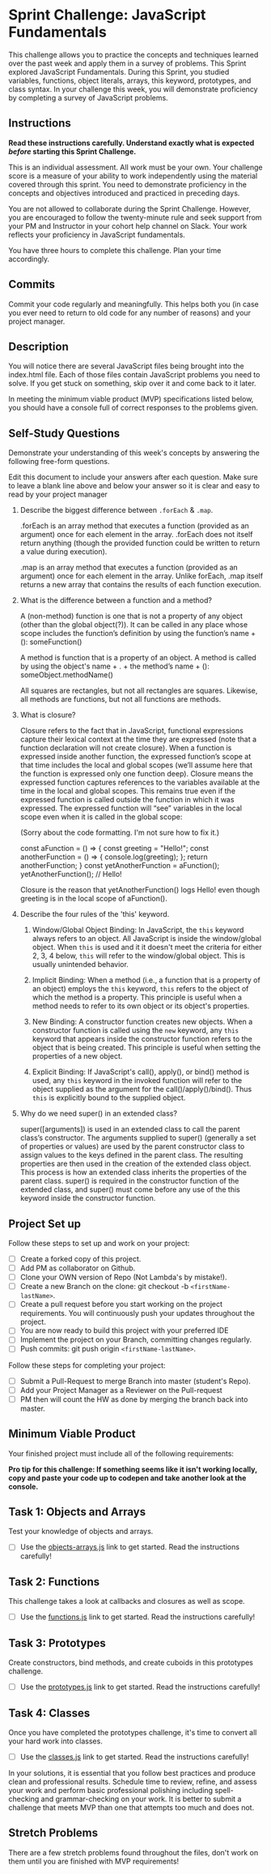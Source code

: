 # Sprint Challenge: JavaScript Fundamentals

This challenge allows you to practice the concepts and techniques learned over the past week and apply them in a survey of problems. This Sprint explored JavaScript Fundamentals. During this Sprint, you studied variables, functions, object literals, arrays, this keyword, prototypes, and class syntax. In your challenge this week, you will demonstrate proficiency by completing a survey of JavaScript problems.

## Instructions

**Read these instructions carefully. Understand exactly what is expected _before_ starting this Sprint Challenge.**

This is an individual assessment. All work must be your own. Your challenge score is a measure of your ability to work independently using the material covered through this sprint. You need to demonstrate proficiency in the concepts and objectives introduced and practiced in preceding days.

You are not allowed to collaborate during the Sprint Challenge. However, you are encouraged to follow the twenty-minute rule and seek support from your PM and Instructor in your cohort help channel on Slack. Your work reflects your proficiency in JavaScript fundamentals.

You have three hours to complete this challenge. Plan your time accordingly.

## Commits

Commit your code regularly and meaningfully. This helps both you (in case you ever need to return to old code for any number of reasons) and your project manager.

## Description

You will notice there are several JavaScript files being brought into the index.html file. Each of those files contain JavaScript problems you need to solve. If you get stuck on something, skip over it and come back to it later.

In meeting the minimum viable product (MVP) specifications listed below, you should have a console full of correct responses to the problems given.

## Self-Study Questions

Demonstrate your understanding of this week's concepts by answering the following free-form questions.

Edit this document to include your answers after each question. Make sure to leave a blank line above and below your answer so it is clear and easy to read by your project manager

1. Describe the biggest difference between `.forEach` & `.map`.

   .forEach is an array method that executes a function (provided as an argument) once for each element in the array. .forEach does not itself return anything (though the provided function could be written to return a value during execution).

   .map is an array method that executes a function (provided as an argument) once for each element in the array. Unlike forEach, .map itself returns a new array that contains the results of each function execution.

2. What is the difference between a function and a method?

   A (non-method) function is one that is not a property of any object (other than the global object(?)). It can be called in any place whose scope includes the function’s definition by using the function’s name + (): someFunction()

   A method is function that is a property of an object. A method is called by using the object's name + . + the method’s name + (): someObject.methodName()

   All squares are rectangles, but not all rectangles are squares. Likewise, all methods are functions, but not all functions are methods.

3. What is closure?

   Closure refers to the fact that in JavaScript, functional expressions capture their lexical context at the time they are expressed (note that a function declaration will not create closure). When a function is expressed inside another function, the expressed function’s scope at that time includes the local and global scopes (we’ll assume here that the function is expressed only one function deep). Closure means the expressed function captures references to the variables available at the time in the local and global scopes. This remains true even if the expressed function is called outside the function in which it was expressed. The expressed function will “see” variables in the local scope even when it is called in the global scope:

   (Sorry about the code formatting. I'm not sure how to fix it.)

   const aFunction = () => {
   const greeting = "Hello!";
   const anotherFunction = () => {
   console.log(greeting);
   };
   return anotherFunction;
   }
   const yetAnotherFunction = aFunction();
   yetAnotherFunction(); // Hello!

   Closure is the reason that yetAnotherFunction() logs Hello! even though greeting is in the local scope of aFunction().

4. Describe the four rules of the 'this' keyword.

   1. Window/Global Object Binding:
      In JavaScript, the `this` keyword always refers to an object. All JavaScript is inside the window/global object. When `this` is used and it it doesn't meet the criteria for either 2, 3, 4 below, `this` will refer to the window/global object. This is usually unintended behavior.

   2. Implicit Binding:
      When a method (i.e., a function that is a property of an object) employs the `this` keyword, `this` refers to the object of which the method is a property. This principle is useful when a method needs to refer to its own object or its object's properties.

   3. New Binding:
      A constructor function creates new objects. When a constructor function is called using the `new` keyword, any `this` keyword that appears inside the constructor function refers to the object that is being created. This principle is useful when setting the properties of a new object.

   4. Explicit Binding:
      If JavaScript's call(), apply(), or bind() method is used, any `this` keyword in the invoked function will refer to the object supplied as the argument for the call()/apply()/bind(). Thus `this` is explicitly bound to the supplied object.

5. Why do we need super() in an extended class?

   super([arguments]) is used in an extended class to call the parent class’s constructor. The arguments supplied to super() (generally a set of properties or values) are used by the parent constructor class to assign values to the keys defined in the parent class. The resulting properties are then used in the creation of the extended class object. This process is how an extended class inherits the properties of the parent class. super() is required in the constructor function of the extended class, and super() must come before any use of the this keyword inside the constructor function.

## Project Set up

Follow these steps to set up and work on your project:

- [ ] Create a forked copy of this project.
- [ ] Add PM as collaborator on Github.
- [ ] Clone your OWN version of Repo (Not Lambda's by mistake!).
- [ ] Create a new Branch on the clone: git checkout -b `<firstName-lastName>`.
- [ ] Create a pull request before you start working on the project requirements. You will continuously push your updates throughout the project.
- [ ] You are now ready to build this project with your preferred IDE
- [ ] Implement the project on your Branch, committing changes regularly.
- [ ] Push commits: git push origin `<firstName-lastName>`.

Follow these steps for completing your project:

- [ ] Submit a Pull-Request to merge <firstName-lastName> Branch into master (student's Repo).
- [ ] Add your Project Manager as a Reviewer on the Pull-request
- [ ] PM then will count the HW as done by merging the branch back into master.

## Minimum Viable Product

Your finished project must include all of the following requirements:

**Pro tip for this challenge: If something seems like it isn't working locally, copy and paste your code up to codepen and take another look at the console.**

## Task 1: Objects and Arrays

Test your knowledge of objects and arrays.

- [ ] Use the [objects-arrays.js](challenges/objects-arrays.js) link to get started. Read the instructions carefully!

## Task 2: Functions

This challenge takes a look at callbacks and closures as well as scope.

- [ ] Use the [functions.js](challenges/functions.js) link to get started. Read the instructions carefully!

## Task 3: Prototypes

Create constructors, bind methods, and create cuboids in this prototypes challenge.

- [ ] Use the [prototypes.js](challenges/prototypes.js) link to get started. Read the instructions carefully!

## Task 4: Classes

Once you have completed the prototypes challenge, it's time to convert all your hard work into classes.

- [ ] Use the [classes.js](challenges/classes.js) link to get started. Read the instructions carefully!

In your solutions, it is essential that you follow best practices and produce clean and professional results. Schedule time to review, refine, and assess your work and perform basic professional polishing including spell-checking and grammar-checking on your work. It is better to submit a challenge that meets MVP than one that attempts too much and does not.

## Stretch Problems

There are a few stretch problems found throughout the files, don't work on them until you are finished with MVP requirements!
